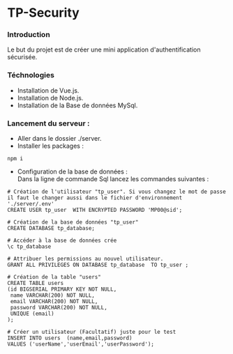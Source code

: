 # TP-Security

### Introduction 
  Le but du projet est de créer une mini application d'authentification sécurisée.


### Téchnologies 
  - Installation de Vue.js.
  - Installation de Node.js.
  - Installation de la Base de données MySql.

### Lancement du serveur :
  - Aller dans le dossier ./server.
  - Installer les packages :
```
npm i 
```
  - Configuration de la base de données :<br>
 Dans la ligne de commande Sql lancez les commandes suivantes :
 ```
 # Création de l'utilisateur "tp_user". Si vous changez le mot de passe il faut le changer aussi dans le fichier d'environnement './server/.env'
 CREATE USER tp_user  WITH ENCRYPTED PASSWORD 'MP00@sid'; 

# Création de la base de données "tp_user"
 CREATE DATABASE tp_database; 
 
 # Accéder à la base de données crée
 \c tp_database
 
 # Attribuer les permissions au nouvel utilisateur.
 GRANT ALL PRIVILEGES ON DATABASE tp_database  TO tp_user ;

# Création de la table "users"
CREATE TABLE users
 (id BIGSERIAL PRIMARY KEY NOT NULL,
  name VARCHAR(200) NOT NULL,
  email VARCHAR(200) NOT NULL,
  password VARCHAR(200) NOT NULL,
  UNIQUE (email)
);

# Créer un utilisateur (Facultatif) juste pour le test 
INSERT INTO users  (name,email,password)
VALUES ('userName','userEmail','userPassword');

 ```
